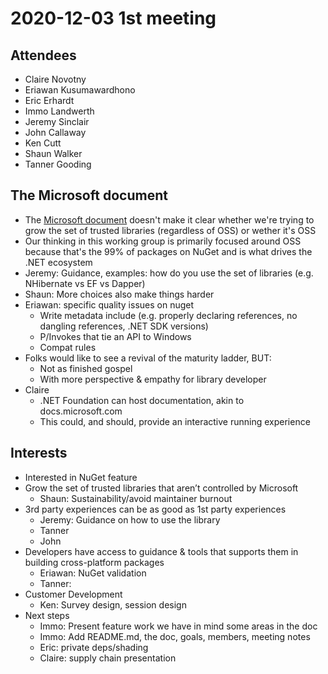 # 2020-12-03 1st meeting

## Attendees

* Claire Novotny
* Eriawan Kusumawardhono
* Eric Erhardt
* Immo Landwerth
* Jeremy Sinclair
* John Callaway
* Ken Cutt
* Shaun Walker
* Tanner Gooding

## The Microsoft document

* The [Microsoft
  document](https://github.com/microsoft/dotnet/blob/master/docs/ecosystem-issues.md)
  doesn't make it clear whether we're trying to grow the set of trusted
  libraries (regardless of OSS) or wether it's OSS
* Our thinking in this working group is primarily focused around OSS because
  that's the 99% of packages on NuGet and is what drives the .NET ecosystem
* Jeremy: Guidance, examples: how do you use the set of libraries (e.g.
  NHibernate vs EF vs Dapper)
* Shaun: More choices also make things harder
* Eriawan: specific quality issues on nuget
    - Write metadata include (e.g. properly declaring references, no dangling
      references, .NET SDK versions)
    - P/Invokes that tie an API to Windows
    - Compat rules
* Folks would like to see a revival of the maturity ladder, BUT:
    - Not as finished gospel
    - With more perspective & empathy for library developer
* Claire
    - .NET Foundation can host documentation, akin to docs.microsoft.com
    - This could, and should, provide an interactive running experience

## Interests

* Interested in NuGet feature
* Grow the set of trusted libraries that aren’t controlled by Microsoft
    - Shaun: Sustainability/avoid maintainer burnout
* 3rd party experiences can be as good as 1st party experiences
    - Jeremy: Guidance on how to use the library
    - Tanner
    - John
* Developers have access to guidance & tools that supports them in building
  cross-platform packages
    - Eriawan: NuGet validation
    - Tanner:
* Customer Development
    - Ken: Survey design, session design
* Next steps
    - Immo: Present feature work we have in mind some areas in the doc
    - Immo: Add README.md, the doc, goals, members, meeting notes
    - Eric: private deps/shading
    - Claire: supply chain presentation
